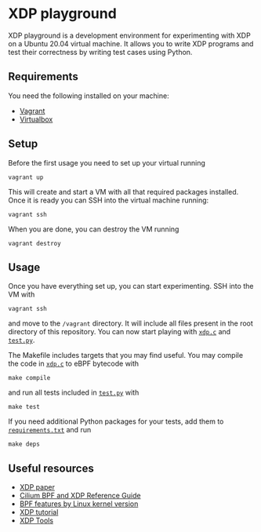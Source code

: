 # XDP playground

XDP playground is a development environment for experimenting with XDP on a Ubuntu 20.04 virtual machine.
It allows you to write XDP programs and test their correctness by writing test cases using Python.

## Requirements

You need the following installed on your machine:

* [Vagrant](http://www.vagrantup.com)
* [Virtualbox](https://www.virtualbox.org/)

## Setup

Before the first usage you need to set up your virtual running

    vagrant up

This will create and start a VM with all that required packages installed.
Once it is ready you can SSH into the virtual machine running:

    vagrant ssh

When you are done, you can destroy the VM running

    vagrant destroy

## Usage

Once you have everything set up, you can start experimenting. SSH into the VM with

    vagrant ssh

and move to the `/vagrant` directory. It will include all files present in the root directory of this repository.
You can now start playing with [`xdp.c`](xdp.c) and [`test.py`](test.py).

The Makefile includes targets that you may find useful.
You may compile the code in [`xdp.c`](xdp.c) to eBPF bytecode with

    make compile

and run all tests included in [`test.py`](test.py) with

    make test

If you need additional Python packages for your tests, add them to [`requirements.txt`](requirements.txt) and run

    make deps

## Useful resources

* [XDP paper](https://dl.acm.org/doi/10.1145/3281411.3281443)
* [Cilium BPF and XDP Reference Guide](https://docs.cilium.io/en/latest/bpf/#bpf-guide)
* [BPF features by Linux kernel version](https://github.com/iovisor/bcc/blob/master/docs/kernel-versions.md)
* [XDP tutorial](https://github.com/xdp-project/xdp-tutorial)
* [XDP Tools](https://github.com/xdp-project/xdp-tools)
